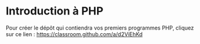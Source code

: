 # Introduction à PHP

Pour créer le dépôt qui contiendra vos premiers programmes PHP, cliquez sur ce lien : https://classroom.github.com/a/d2ViEhKd
